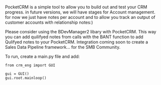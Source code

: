 PocketCRM is a simple tool to allow you to build out and test your CRM progress. in future versions, we will have stages for Account management. for now we just have notes per account and to allow you track an output of customer accounts with relationship notes:)

Please consider using the BDevManager2 libary with PocketCRM. This way you can add quilifyed notes from calls with the BANT function to add Qulifyed notes to your PocketCRM. Integration coming soon to create a Sales Data Pipeline framework... for the SMB Community.  

To run, create a main.py file and add:

    from crm_eng import GUI

    gui = GUI()
    gui.root.mainloop()